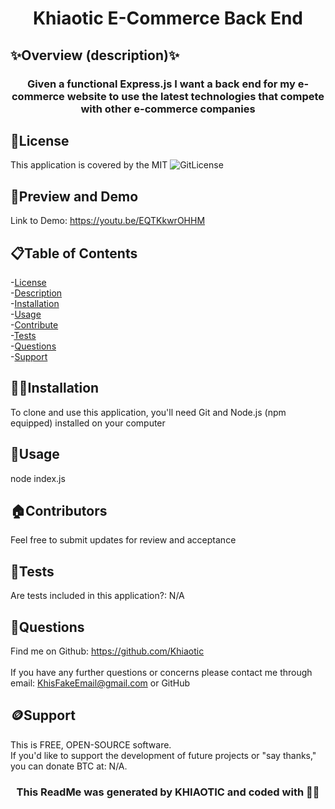 
<h1 align="center">Khiaotic E-Commerce Back End </h1>

## ✨Overview (description)✨
<h3 align="center">Given a functional Express.js I want a back end for my e-commerce website to use the latest technologies that compete with other e-commerce companies</h3>

## 🪪License
This application is covered by the MIT
![GitLicense](https://img.shields.io/badge/License-MIT-yellow)

## 👀Preview and Demo
 
Link to Demo: https://youtu.be/EQTKkwrOHHM


## 📋Table of Contents
-[License](#🪪License) <br />
-[Description](#✨Overview) <br />
-[Installation](#💢📃Installation) <br />
-[Usage](#🧰Usage) <br />
-[Contribute](#🏠Contributors) <br />
-[Tests](#🧪Tests) <br />
-[Questions](#🤔Questions) <br />
-[Support](#🪙Support) <br />


## 💢📃Installation
To clone and use this application, you'll need Git and Node.js (npm equipped) installed on your computer


## 🧰Usage
node index.js

## 🏠Contributors
Feel free to submit updates for review and acceptance

## 🧪Tests
Are tests included in this application?: N/A


## 🤔Questions
Find me on Github: https://github.com/Khiaotic <br />
<br />
If you have any further questions or concerns please contact me through email: KhisFakeEmail@gmail.com or GitHub

## 🪙Support
This is FREE, OPEN-SOURCE software. <br />
If you'd like to support the development of future projects or "say thanks," you can donate BTC at: N/A.


<h3 align="center">This ReadMe was generated by KHIAOTIC and coded with 🌈💖</h3>

